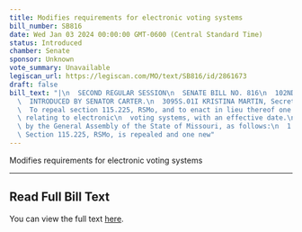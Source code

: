 ```yaml
---
title: Modifies requirements for electronic voting systems
bill_number: SB816
date: Wed Jan 03 2024 00:00:00 GMT-0600 (Central Standard Time)
status: Introduced
chamber: Senate
sponsor: Unknown
vote_summary: Unavailable
legiscan_url: https://legiscan.com/MO/text/SB816/id/2861673
draft: false
bill_text: "|\n  SECOND REGULAR SESSION\n  SENATE BILL NO. 816\n  102ND GENERA L ASSEMBLY\n\
  \  INTRODUCED BY SENATOR CARTER.\n  3095S.01I KRISTINA MARTIN, Secretary\n  AN ACT\n\
  \  To repeal section 115.225, RSMo, and to enact in lieu thereof one new section\
  \ relating to electronic\n  voting systems, with an effective date.\n  Be it enacted\
  \ by the General Assembly of the State of Missouri, as follows:\n  1 Section A.\
  \ Section 115.225, RSMo, is repealed and one new"
---
```

Modifies requirements for electronic voting systems

---

## Read Full Bill Text

You can view the full text [here](https://legiscan.com/MO/text/SB816/id/2861673).
